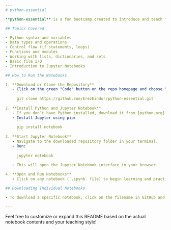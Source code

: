 ```yaml
---
# python-essential

**python-essential** is a fun bootcamp created to introduce and teach foundational Python skills using Jupyter Notebooks. This bootcamp is designed for beginners who want hands-on practice with Python basics and essential programming concepts.

## Topics Covered

- Python syntax and variables
- Data types and operations
- Control flow (if statements, loops)
- Functions and modules
- Working with lists, dictionaries, and sets
- Basic file I/O
- Introduction to Jupyter Notebooks

## How to Run the Notebooks

1. **Download or Clone the Repository**
   - Click on the green "Code" button on the repo homepage and choose "Download ZIP", or use:
     ```
     git clone https://github.com/ErezEindor/python-essential.git
     ```
2. **Install Python and Jupyter Notebook**
   - If you don’t have Python installed, download it from [python.org](https://www.python.org/).
   - Install Jupyter using pip:
     ```
     pip install notebook
     ```
3. **Start Jupyter Notebook**
   - Navigate to the downloaded repository folder in your terminal.
   - Run:
     ```
     jupyter notebook
     ```
   - This will open the Jupyter Notebook interface in your browser.

4. **Open and Run Notebooks**
   - Click on any notebook (`.ipynb` file) to begin learning and practicing Python.

## Downloading Individual Notebooks

- To download a specific notebook, click on the filename in GitHub and then click the "Download" button or use "Raw" to save it.

---
```


Feel free to customize or expand this README based on the actual notebook contents and your teaching style!
